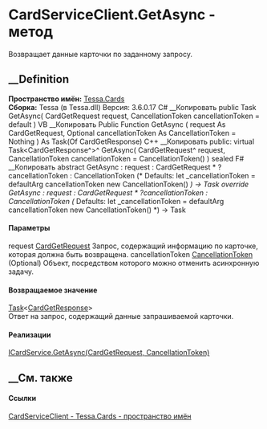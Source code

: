 # CardServiceClient.GetAsync - метод
Возвращает данные карточки по заданному запросу.
##  __Definition
 **Пространство имён:** [Tessa.Cards](N_Tessa_Cards.htm)  
 **Сборка:** Tessa (в Tessa.dll) Версия: 3.6.0.17
C# __Копировать
     public Task<CardGetResponse> GetAsync(
    	CardGetRequest request,
    	CancellationToken cancellationToken = default
    )
VB __Копировать
     Public Function GetAsync ( 
    	request As CardGetRequest,
    	Optional cancellationToken As CancellationToken = Nothing
    ) As Task(Of CardGetResponse)
C++ __Копировать
     public:
    virtual Task<CardGetResponse^>^ GetAsync(
    	CardGetRequest^ request, 
    	CancellationToken cancellationToken = CancellationToken()
    ) sealed
F# __Копировать
     abstract GetAsync : 
            request : CardGetRequest * 
            ?cancellationToken : CancellationToken 
    (* Defaults:
            let _cancellationToken = defaultArg cancellationToken new CancellationToken()
    *)
    -> Task<CardGetResponse> 
    override GetAsync : 
            request : CardGetRequest * 
            ?cancellationToken : CancellationToken 
    (* Defaults:
            let _cancellationToken = defaultArg cancellationToken new CancellationToken()
    *)
    -> Task<CardGetResponse> 
#### Параметры
request [CardGetRequest](T_Tessa_Cards_CardGetRequest.htm)
    Запрос, содержащий информацию по карточке, которая должна быть возвращена.
cancellationToken
[CancellationToken](https://learn.microsoft.com/dotnet/api/system.threading.cancellationtoken)
(Optional)
    Объект, посредством которого можно отменить асинхронную задачу.
#### Возвращаемое значение
[Task](https://learn.microsoft.com/dotnet/api/system.threading.tasks.task-1)<[CardGetResponse](T_Tessa_Cards_CardGetResponse.htm)>  
Ответ на запрос, содержащий данные запрашиваемой карточки.
#### Реализации
[ICardService.GetAsync(CardGetRequest,
CancellationToken)](M_Tessa_Cards_ICardService_GetAsync.htm)  
##  __См. также
#### Ссылки
[CardServiceClient - ](T_Tessa_Cards_CardServiceClient.htm)
[Tessa.Cards - пространство имён](N_Tessa_Cards.htm)
